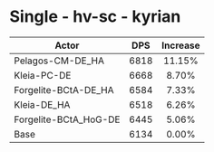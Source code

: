 # Single - hv-sc - kyrian
| Actor | DPS | Increase |
|---|:---:|:---:|
|Pelagos-CM-DE_HA|6818|11.15%|
|Kleia-PC-DE|6668|8.70%|
|Forgelite-BCtA-DE_HA|6584|7.33%|
|Kleia-DE_HA|6518|6.26%|
|Forgelite-BCtA_HoG-DE|6445|5.06%|
|Base|6134|0.00%|
